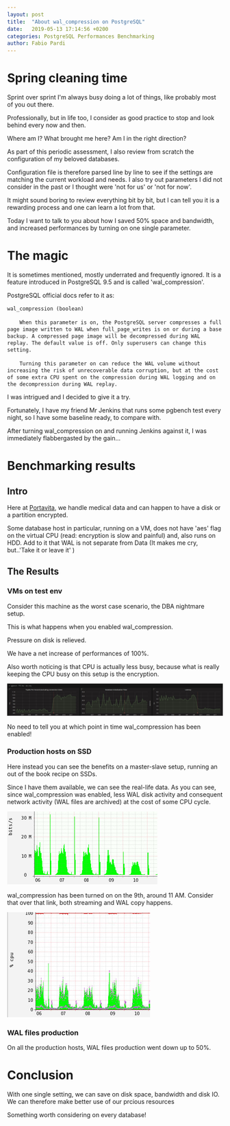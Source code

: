 ```yaml
---
layout: post
title:  "About wal_compression on PostgreSQL"
date:   2019-05-13 17:14:56 +0200
categories: PostgreSQL Performances Benchmarking
author: Fabio Pardi
---
```



# Spring cleaning time

Sprint over sprint I'm always busy doing a lot of things, like probably most of you out there. 

Professionally, but in life too, I consider as good practice to stop and look behind every now and then.

Where am I? What brought me here? Am I in the right direction? 

As part of this periodic assessment, I also review from scratch the configuration of my beloved databases. 

Configuration file is therefore parsed line by line to see if the settings are matching the current workload and needs. 
I also try out parameters I did not consider in the past or I thought were 'not for us' or 'not for now'. 

It might sound boring to review everything bit by bit, but I can tell you it is a rewarding process and one can learn a lot from that.

Today I want to talk to you about how I saved 50% space and bandwidth, and increased performances by turning on one single parameter.


# The magic

It is sometimes mentioned, mostly underrated and frequently ignored. It is a feature introduced in PostgreSQL 9.5 and is called 'wal_compression'. 

PostgreSQL official docs refer to it as:

```
wal_compression (boolean)

    When this parameter is on, the PostgreSQL server compresses a full page image written to WAL when full_page_writes is on or during a base backup. A compressed page image will be decompressed during WAL replay. The default value is off. Only superusers can change this setting.

    Turning this parameter on can reduce the WAL volume without increasing the risk of unrecoverable data corruption, but at the cost of some extra CPU spent on the compression during WAL logging and on the decompression during WAL replay.
```

I was intrigued and I decided to give it a try.

Fortunately, I have my friend Mr Jenkins that runs some pgbench test every night, so I have some baseline ready, to compare with. 

After turning wal_compression on and running Jenkins against it, I was immediately flabbergasted by the gain...

# Benchmarking results

## Intro

Here at [Portavita][portavita], we handle medical data and can happen to have a disk or a partition encrypted. 

Some database host in particular, running on a VM, does not have 'aes' flag on the virtual CPU (read: encryption is slow and painful) and, also runs on HDD. Add to it that WAL is not separate from Data (It makes me cry, but..'Take it or leave it' )

## The Results

### VMs on test env

Consider this machine as the worst case scenario, the DBA nightmare setup.

This is what happens when you enabled wal_compression. 

Pressure on disk is relieved. 

We have a net increase of performances of 100%. 

Also worth noticing is that CPU is actually less busy, because what is really keeping the CPU busy on this setup is the encryption.


![VM on HDD - encryption - no AES - no separate disks](https://raw.githubusercontent.com/Portavita/portavita.github.io/master/img/pgbench_dev.jpeg)

No need to tell you at which point in time wal_compression has been enabled!




### Production hosts on SSD

Here instead you can see the benefits on a master-slave setup, running an out of the book recipe on SSDs.

Since I have them available, we can see the real-life data. As you can see, since wal_compression was enabled, less WAL disk activity and consequent network activity (WAL files are archived) at the cost of some CPU cycle.

![Bandwidth usage](https://raw.githubusercontent.com/Portavita/portavita.github.io/master/img/bandwidth_slave_prod.jpeg)

wal_compression has been turned on on the 9th, around 11 AM. Consider that over that link, both streaming and WAL copy happens.

![CPU impact](https://raw.githubusercontent.com/Portavita/portavita.github.io/master/img/cpu_prod_master.jpeg)



### WAL files production

On all the production hosts, WAL files production went down up to 50%.

# Conclusion

With one single setting, we can save on disk space, bandwidth and disk IO. We can therefore make better use of our prcious resources

Something worth considering on every database!


[portavita]: https://www.portavita.com/
